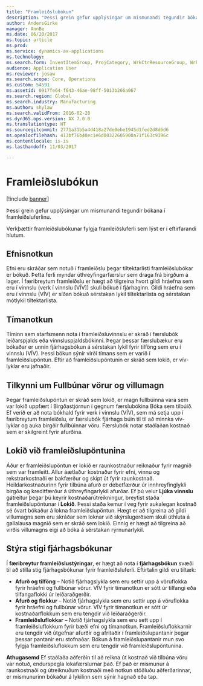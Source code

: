 ```yaml
---
title: "Framleiðslubókun"
description: "Þessi grein gefur upplýsingar um mismunandi tegundir bókana í framleiðsluferlinu."
author: AndersGirke
manager: AnnBe
ms.date: 06/20/2017
ms.topic: article
ms.prod: 
ms.service: dynamics-ax-applications
ms.technology: 
ms.search.form: InventItemGroup, ProjCategory, WrkCtrResourceGroup, WrkCtrTable
audience: Application User
ms.reviewer: josaw
ms.search.scope: Core, Operations
ms.custom: 54591
ms.assetid: 0917fe64-f643-46ae-98ff-5013b266a067
ms.search.region: Global
ms.search.industry: Manufacturing
ms.author: shylaw
ms.search.validFrom: 2016-02-28
ms.dyn365.ops.version: AX 7.0.0
ms.translationtype: HT
ms.sourcegitcommit: 2771a31b5a4d418a27de0ebe1945d1fed2d8d6d6
ms.openlocfilehash: 413bf76b40ec1e6d00322605900a71f163c9396c
ms.contentlocale: is-is
ms.lasthandoff: 11/03/2017

---
```


# <a name="production-posting"></a>Framleiðslubókun

[!include [banner](../includes/banner.md)]

Þessi grein gefur upplýsingar um mismunandi tegundir bókana í framleiðsluferlinu.

Verkþættir framleiðslubókunar fylgja framleiðsluferli sem lýst er í eftirfarandi hlutum.

## <a name="material-consumption"></a>Efnisnotkun
Efni eru skráðar sem notuð í framleiðslu þegar tiltektarlisti framleiðslubókar er bókuð. Þetta ferli myndar úthreyfingarfærslur sem draga frá birgðum á lager. Í færibreytum framleiðslu er hægt að tilgreina hvort gildi hráefna sem eru í vinnslu (verk í vinnslu \[VÍV\]) skuli bókuð í fjárhaginn. Gildi hráefna sem eru í vinnslu (VÍV) er síðan bókuð sérstakan lykil tiltektarlista og sérstakan mótlykil tiltektarlista.

## <a name="time-consumption"></a>Tímanotkun
Tíminn sem starfsmenn nota í framleiðsluvinnslu er skráð í færslubók leiðarspjalds eða vinnsluspjaldsbókinni. Þegar þessar færslubækur eru bókaðar er unnin fjárhagsbókun á sérstakan lykil fyrir tilföng sem eru í vinnslu (VÍV). Þessi bókun sýnir virði tímans sem er varið í framleiðslupöntun. Eftir að framleiðslupöntunin er skráð sem lokið, er vív-lyklar eru jafnaðir.

## <a name="reporting-finished-goods-and-error-quantities"></a>Tilkynni um Fullbúnar vörur og villumagn
Þegar framleiðslupöntun er skráð sem lokið, er magn fullbúinna vara sem var lokið uppfært í Birgðastjórnun í gegnum færslubókina Bóka sem tilbúið. Ef verið er að nota bókhald fyrir verk í vinnslu (VÍV), sem má setja upp í færibreytum framleiðslu, er færslubók fjárhags búin til til að minnka vív-lyklar og auka birgðir fullbúinnar vöru. Færslubók notar staðlaðan kostnað sem er skilgreint fyrir afurðina.

## <a name="ending-the-production-order"></a>Lokið við framleiðslupöntunina
Áður er framleiðslupöntun er lokið er raunkostnaður reiknaður fyrir magnið sem var framleitt. Allur áætlaður kostnaður fyrir efni, vinnu og rekstrarkostnaði er bakfærður og skipt út fyrir raunkostnað. Heildarkostnaðurinn fyrir tilbúna afurð er debetfærður úr innhreyfinglykli birgða og kreditfærður á úthreyfingarlykil afurðar. Ef þú velur **Ljúka vinnslu** gátreitur þegar þú keyrir kostnaðarútreikningur, breytist staða framleiðslupöntunar í **Lokið**. Þessi staða kemur í veg fyrir aukalegan kostnað sé óvart bókaður á lokna framleiðslupöntun. Hægt er að tilgreina að gildi villumagns sem eru skráðar sem loknar við skýrslugerðsem skuli úthluta á gallalausa magnið sem er skráð sem lokið. Einnig er hægt að tilgreina að virðis villumagns eigi að bóka á sérstakan rýrnunarlykil.

## <a name="controlling-the-level-of-ledger-posting"></a>Stýra stigi fjárhagsbókunar
Í **færibreytur framleiðslustýringar**, er hægt að nota í **fjárhagsbókun** svæði til að stilla stig fjárhagsbókunar fyrir framleiðsluferli. Eftirtalin gildi eru tiltæk:

-   **Afurð og tilföng** – Notið fjárhagslykla sem eru settir upp á vöruflokka fyrir hráefni og fullbúnar vörur. VÍV fyrir tímanotkun er sótt úr tilfangi eða tilfangaflokki úr leiðaraðgerðir.
-   **Afurð og flokkur** – Notið fjárhagslykla sem eru settir upp á vöruflokka fyrir hráefni og fullbúnar vörur. VÍV fyrir tímanotkun er sótt úr kostnaðarflokkum sem eru tengdir við leiðaraðgerðir.
-   **Framleiðsluflokkar** – Notið fjárhagslykla sem eru sett upp í framleiðsluflokkum fyrir bæði efni og tímanotkun. Framleiðsluflokkarnir eru tengdir við útgefnar afurðir og afritaðir í framleiðslupantanir þegar þessar pantanir eru stofnaðar. Bókun á framleiðslupantanir  mun svo fylgja framleiðsluflokkum sem eru tengdir við framleiðslupöntunina.

**Athugasemd** Ef staðlaða aðferðin til að reikna út kostnað við tilbúna vöru var notuð, endurspegla lokafærslurnar það. Ef það er mismunur á raunkostnaði og útreiknuðum kostnaði með notkun stöðluðu aðferðarinnar, er mismunurinn bókaður á lykilinn sem sýnir hagnað eða tap.




